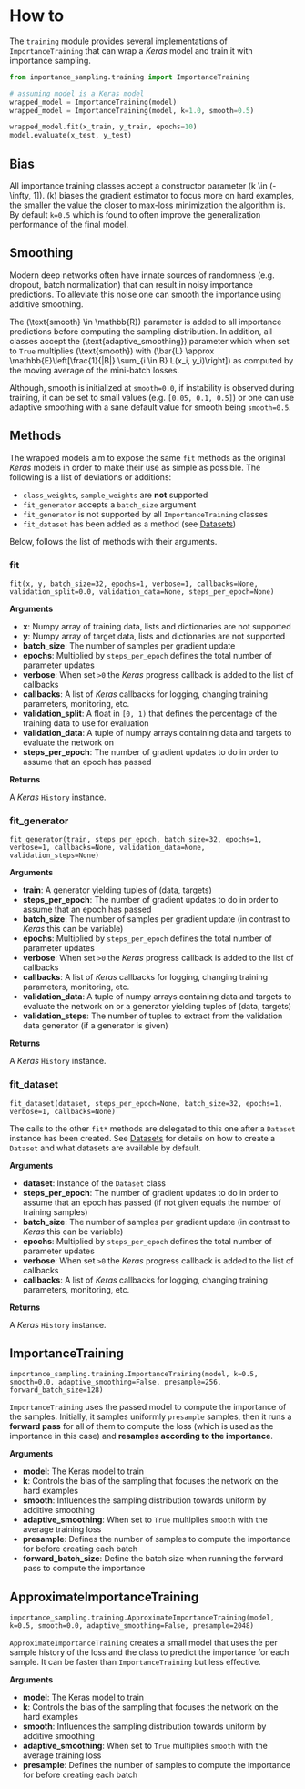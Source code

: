 # How to

The `training` module provides several implementations of `ImportanceTraining`
that can wrap a *Keras* model and train it with importance sampling.

```python
from importance_sampling.training import ImportanceTraining

# assuming model is a Keras model
wrapped_model = ImportanceTraining(model)
wrapped_model = ImportanceTraining(model, k=1.0, smooth=0.5)

wrapped_model.fit(x_train, y_train, epochs=10)
model.evaluate(x_test, y_test)
```

## Bias

All importance training classes accept a constructor parameter \(k \in (-\infty,
1]\). \(k\) biases the gradient estimator to focus more on hard examples, the
smaller the value the closer to max-loss minimization the algorithm is. By
default `k=0.5` which is found to often improve the generalization performance
of the final model.

## Smoothing

Modern deep networks often have innate sources of randomness (e.g. dropout,
batch normalization) that can result in noisy importance predictions. To
alleviate this noise one can smooth the importance using additive smoothing.

The \(\text{smooth} \in \mathbb{R}\) parameter is added to all importance
predictions before computing the sampling distribution. In addition, all
classes accept the \(\text{adaptive_smoothing}\) parameter which when set to
`True` multiplies \(\text{smooth}\) with \(\bar{L} \approx
\mathbb{E}\left[\frac{1}{\|B\|} \sum_{i \in B} L(x_i, y_i)\right]\) as computed
by the moving average of the mini-batch losses.

Although, smooth is initialized at `smooth=0.0`, if instability is observed
during training, it can be set to small values (e.g. `[0.05, 0.1, 0.5]`) or one
can use adaptive smoothing with a sane default value for smooth being
`smooth=0.5`.

## Methods

The wrapped models aim to expose the same `fit` methods as the original *Keras*
models in order to make their use as simple as possible. The following is a
list of deviations or additions:

* `class_weights`, `sample_weights` are **not** supported
* `fit_generator` accepts a `batch_size` argument
* `fit_generator` is not supported by all `ImportanceTraining` classes
* `fit_dataset` has been added as a method (see [Datasets](datasets.md))

Below, follows the list of methods with their arguments.

### fit

```
fit(x, y, batch_size=32, epochs=1, verbose=1, callbacks=None, validation_split=0.0, validation_data=None, steps_per_epoch=None)
```

**Arguments**

* **x**: Numpy array of training data, lists and dictionaries are not supported
* **y**: Numpy array of target data, lists and dictionaries are not supported
* **batch\_size**: The number of samples per gradient update
* **epochs**: Multiplied by `steps_per_epoch` defines the total number of
  parameter updates
* **verbose**: When set `>0` the *Keras* progress callback is added to the list
  of callbacks
* **callbacks**: A list of *Keras* callbacks for logging, changing training
  parameters, monitoring, etc.
* **validation\_split**: A float in `[0, 1)` that defines the percentage of the
  training data to use for evaluation
* **validation\_data**: A tuple of numpy arrays containing data and targets to
  evaluate the network on
* **steps\_per\_epoch**: The number of gradient updates to do in order to
  assume that an epoch has passed

**Returns**

A *Keras* `History` instance.

### fit\_generator

```
fit_generator(train, steps_per_epoch, batch_size=32, epochs=1, verbose=1, callbacks=None, validation_data=None, validation_steps=None)
```

**Arguments**

* **train**: A generator yielding tuples of (data, targets)
* **steps\_per\_epoch**: The number of gradient updates to do in order to
  assume that an epoch has passed
* **batch\_size**: The number of samples per gradient update (in contrast to
  *Keras* this can be variable)
* **epochs**: Multiplied by `steps_per_epoch` defines the total number of
  parameter updates
* **verbose**: When set `>0` the *Keras* progress callback is added to the list
  of callbacks
* **callbacks**: A list of *Keras* callbacks for logging, changing training
  parameters, monitoring, etc.
* **validation\_data**: A tuple of numpy arrays containing data and targets to
  evaluate the network on or a generator yielding tuples of (data, targets)
* **validation\_steps**: The number of tuples to extract from the validation
  data generator (if a generator is given)

**Returns**

A *Keras* `History` instance.

### fit\_dataset

```
fit_dataset(dataset, steps_per_epoch=None, batch_size=32, epochs=1, verbose=1, callbacks=None)
```

The calls to the other `fit*` methods are delegated to this one after a
`Dataset` instance has been created. See [Datasets]() for details on how to
create a `Dataset` and what datasets are available by default.

**Arguments**

* **dataset**: Instance of the `Dataset` class
* **steps\_per\_epoch**: The number of gradient updates to do in order to
  assume that an epoch has passed (if not given equals the number of training
  samples)
* **batch\_size**: The number of samples per gradient update (in contrast to
  *Keras* this can be variable)
* **epochs**: Multiplied by `steps_per_epoch` defines the total number of
  parameter updates
* **verbose**: When set `>0` the *Keras* progress callback is added to the list
  of callbacks
* **callbacks**: A list of *Keras* callbacks for logging, changing training
  parameters, monitoring, etc.

**Returns**

A *Keras* `History` instance.

## ImportanceTraining

```
importance_sampling.training.ImportanceTraining(model, k=0.5, smooth=0.0, adaptive_smoothing=False, presample=256, forward_batch_size=128)
```

`ImportanceTraining` uses the passed model to compute the importance of the
samples. Initially, it samples uniformly `presample` samples, then it runs a
**forward pass** for all of them to compute the loss (which is used as the
importance in this case) and **resamples according to the importance**.

**Arguments**

* **model**: The Keras model to train
* **k**: Controls the bias of the sampling that focuses the network on the hard
  examples
* **smooth**: Influences the sampling distribution towards uniform by additive
  smoothing
* **adaptive\_smoothing**: When set to `True` multiplies `smooth` with the
  average training loss
* **presample**: Defines the number of samples to compute the importance for
  before creating each batch
* **forward\_batch\_size**: Define the batch size when running the forward pass
  to compute the importance


## ApproximateImportanceTraining

```
importance_sampling.training.ApproximateImportanceTraining(model, k=0.5, smooth=0.0, adaptive_smoothing=False, presample=2048)
```

`ApproximateImportanceTraining` creates a small model that uses the per sample
history of the loss and the class to predict the importance for each sample. It
can be faster than `ImportanceTraining` but less effective.

**Arguments**

* **model**: The Keras model to train
* **k**: Controls the bias of the sampling that focuses the network on the hard
  examples
* **smooth**: Influences the sampling distribution towards uniform by additive
  smoothing
* **adaptive\_smoothing**: When set to `True` multiplies `smooth` with the
  average training loss
* **presample**: Defines the number of samples to compute the importance for
  before creating each batch
